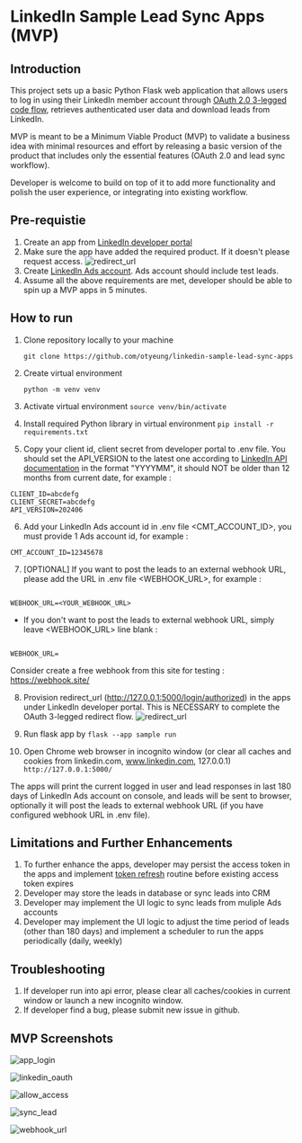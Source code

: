 # LinkedIn Sample Lead Sync Apps (MVP)

## Introduction

This project sets up a basic Python Flask web application that allows users to log in using their LinkedIn member account through [OAuth 2.0 3-legged code flow](https://learn.microsoft.com/en-gb/linkedin/shared/authentication/authorization-code-flow?context=linkedin%2Fcontext&tabs=HTTPS1), retrieves authenticated user data and download leads from LinkedIn.

MVP is meant to be a Minimum Viable Product (MVP) to validate a business idea with minimal resources and effort by releasing a basic version of the product that includes only the essential features (OAuth 2.0 and lead sync workflow).

Developer is welcome to build on top of it to add more functionality and polish the user experience, or integrating into existing workflow.

## Pre-requistie

1. Create an app from [LinkedIn developer portal](https://developer.linkedin.com)
2. Make sure the app have added the required product. If it doesn't please request access. ![redirect_url](screenshots/lead_sync_api.png)
3. Create [LinkedIn Ads account](https://www.linkedin.com/help/linkedin/answer/a426102/create-an-ad-account-in-campaign-manager-as-a-new-advertiser). Ads account should include test leads.
4. Assume all the above requirements are met, developer should be able to spin up a MVP apps in 5 minutes.

## How to run

1. Clone repository locally to your machine

   `git clone https://github.com/otyeung/linkedin-sample-lead-sync-apps`

2. Create virtual environment

   `python -m venv venv`

3. Activate virtual environment
   `source venv/bin/activate`

4. Install required Python library in virtual environment
   `pip install -r requirements.txt`

5. Copy your client id, client secret from developer portal to .env file. You should set the API_VERSION to the latest one according to [LinkedIn API documentation](https://learn.microsoft.com/en-us/linkedin/marketing/versioning?view=li-lms-2024-06) in the format "YYYYMM", it should NOT be older than 12 months from current date, for example :

```
CLIENT_ID=abcdefg
CLIENT_SECRET=abcdefg
API_VERSION=202406
```

6. Add your LinkedIn Ads account id in .env file <CMT_ACCOUNT_ID>, you must provide 1 Ads account id, for example :

```
CMT_ACCOUNT_ID=12345678
```

7. [OPTIONAL] If you want to post the leads to an external webhook URL, please add the URL in .env file <WEBHOOK_URL>, for example :

```

WEBHOOK_URL=<YOUR_WEBHOOK_URL>

```

- If you don't want to post the leads to external webhook URL, simply leave <WEBHOOK_URL> line blank :

```

WEBHOOK_URL=

```

Consider create a free webhook from this site for testing : https://webhook.site/

8. Provision redirect_url (http://127.0.0.1:5000/login/authorized) in the apps under LinkedIn developer portal. This is NECESSARY to complete the OAuth 3-legged redirect flow.
   ![redirect_url](screenshots/redirect_url.png)

9. Run flask app by
   `flask --app sample run`

10. Open Chrome web browser in incognito window (or clear all caches and cookies from linkedin.com, www.linkedin.com, 127.0.0.1)
    `http://127.0.0.1:5000/`

The apps will print the current logged in user and lead responses in last 180 days of LinkedIn Ads account on console, and leads will be sent to browser, optionally it will post the leads to external webhook URL (if you have configured webhook URL in .env file).

## Limitations and Further Enhancements

1. To further enhance the apps, developer may persist the access token in the apps and implement [token refresh](https://learn.microsoft.com/en-gb/linkedin/shared/authentication/authorization-code-flow?context=linkedin%2Fcontext&tabs=HTTPS1#step-5-refresh-access-token) routine before existing access token expires
2. Developer may store the leads in database or sync leads into CRM
3. Developer may implement the UI logic to sync leads from muliple Ads accounts
4. Developer may implement the UI logic to adjust the time period of leads (other than 180 days) and implement a scheduler to run the apps periodically (daily, weekly)

## Troubleshooting

1. If developer run into api error, please clear all caches/cookies in current window or launch a new incognito window.
2. If developer find a bug, please submit new issue in github.

## MVP Screenshots

![app_login](screenshots/app_login.png)

![linkedin_oauth](screenshots/linkedin_oauth.png)

![allow_access](screenshots/allow_access.png)

![sync_lead](screenshots/sync_lead.png)

![webhook_url](screenshots/webhook%20url.png)
